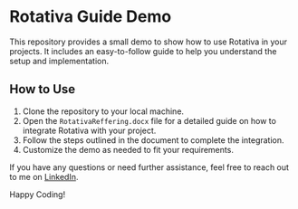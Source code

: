 # Rotativa Guide Demo

This repository provides a small demo to show how to use Rotativa in your projects. It includes an easy-to-follow guide to help you understand the setup and implementation.

## How to Use

1. Clone the repository to your local machine.
2. Open the `RotativaReffering.docx` file for a detailed guide on how to integrate Rotativa with your project.
3. Follow the steps outlined in the document to complete the integration.
4. Customize the demo as needed to fit your requirements.

If you have any questions or need further assistance, feel free to reach out to me on [LinkedIn](https://www.linkedin.com/in/hiren-patel-524809282/).

Happy Coding!
